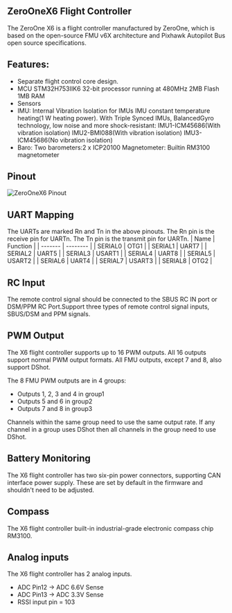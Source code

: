 ## ZeroOneX6 Flight Controller
The ZeroOne X6 is a flight controller manufactured by ZeroOne, which is based on the open-source FMU v6X architecture and Pixhawk Autopilot Bus open source specifications.

## Features:
- Separate flight control core design.
- MCU 
   STM32H753IIK6 32-bit processor running at 480MHz
   2MB Flash
   1MB RAM
- Sensors
- IMU: 
   Internal Vibration Isolation for IMUs
   IMU constant temperature heating(1 W heating power).
   With Triple Synced IMUs, BalancedGyro technology, low noise and more shock-resistant:
   IMU1-ICM45686(With vibration isolation) 
   IMU2-BMI088(With vibration isolation) 
   IMU3- ICM45686(No vibration isolation)
- Baro:
   Two barometers:2 x ICP20100
  Magnetometer:   Builtin RM3100 magnetometer

## Pinout
![ZeroOneX6 Pinout](https://github.com/ZeroOne-Aero/ardupilot/blob/zeroOneBootLoader/libraries/AP_HAL_ChibiOS/hwdef/ZeroOneX6/ZeroOneX6Pinout.jpg "ZeroOneX6")


## UART Mapping
The UARTs are marked Rn and Tn in the above pinouts. The Rn pin is the receive pin for UARTn. The Tn pin is the transmit pin for UARTn.
| Name    | Function |
| ------- | -------- |
| SERIAL0 | OTG1     |
| SERIAL1 | UART7    |
| SERIAL2 | UART5    |
| SERIAL3 | USART1   |
| SERIAL4 | UART8    |
| SERIAL5 | USART2   |
| SERIAL6 | UART4    |
| SERIAL7 | USART3   |
| SERIAL8 | OTG2     |

## RC Input
The remote control signal should be connected to the SBUS RC IN port or DSM/PPM RC Port.Support three types of remote control signal inputs, SBUS/DSM and PPM signals.

## PWM Output
The X6 flight controller supports up to 16 PWM outputs. All 16 outputs support normal PWM output formats. All FMU outputs, except 7 and 8, also support DShot.

The 8 FMU PWM outputs are in 4 groups:
- Outputs 1, 2, 3 and 4 in group1
- Outputs 5 and 6 in group2
- Outputs 7 and 8 in group3

Channels within the same group need to use the same output rate. If any channel in a group uses DShot then all channels in the group need to use DShot.

## Battery Monitoring
The X6 flight controller has two six-pin power connectors, supporting CAN interface power supply.
These are set by default in the firmware and shouldn't need to be adjusted.

## Compass
The X6 flight controller built-in industrial-grade electronic compass chip RM3100.

## Analog inputs
The X6 flight controller has 2 analog inputs.
- ADC Pin12 -> ADC 6.6V Sense
- ADC Pin13 -> ADC 3.3V Sense
- RSSI input pin = 103
